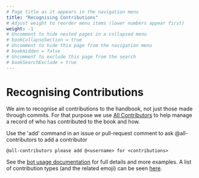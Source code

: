 ```yaml
---
# Page title as it appears in the navigation menu
title: "Recognising Contributions"
# Adjust weight to reorder menu items (lower numbers appear first)
weight: -1
# Uncomment to hide nested pages in a collapsed menu
# bookCollapseSection = true
# Uncomment to hide this page from the navigation menu
# bookHidden = false
# Uncomment to exclude this page from the search
# bookSearchExclude = true
---
```


# Recognising Contributions

We aim to recognise all contributions to the handbook, not just those made through commits.
For that purpose we use [All Contributors](https://allcontributors.org/) to help manage a record of who has contributed to the book and how.

Use the 'add' command in an issue or pull-request comment to ask @all-contributors to add a contributor

```
@all-contributors please add @<username> for <contributions>
```

See the [bot usage documentation](https://allcontributors.org/docs/en/bot/usage) for full details and more examples.
A list of contribution types (and the related emoji) can be seen [here](https://allcontributors.org/docs/en/emoji-key).
